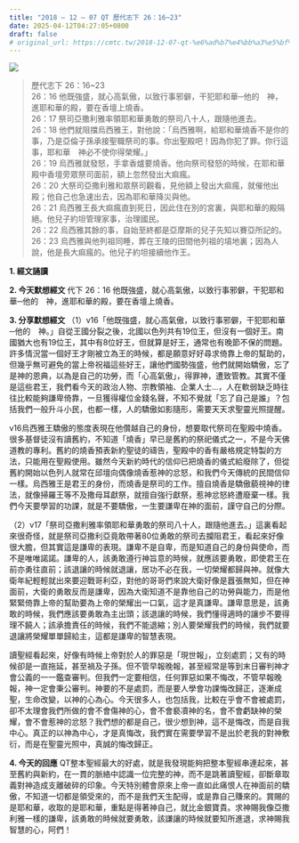 ```yaml
---
title: "2018 – 12 – 07 QT 歷代志下 26：16~23"
date: 2025-04-12T04:27:05+0800
draft: false
# original_url: https://cmtc.tw/2018-12-07-qt-%e6%ad%b7%e4%bb%a3%e5%bf%97%e4%b8%8b-26%ef%bc%9a1623
---
```


![](/images/qt.jpg)
> 歷代志下 26：16\~23  
> 26：16 他既強盛，就心高氣傲，以致行事邪僻，干犯耶和華─他的　神，進耶和華的殿，要在香壇上燒香。  
> 26：17 祭司亞撒利雅率領耶和華勇敢的祭司八十人，跟隨他進去。  
> 26：18 他們就阻擋烏西雅王，對他說：「烏西雅啊，給耶和華燒香不是你的事，乃是亞倫子孫承接聖職祭司的事。你出聖殿吧！因為你犯了罪。你行這事，耶和華　神必不使你得榮耀。」  
> 26：19 烏西雅就發怒，手拿香爐要燒香。他向祭司發怒的時候，在耶和華殿中香壇旁眾祭司面前，額上忽然發出大痲瘋。  
> 26：20 大祭司亞撒利雅和眾祭司觀看，見他額上發出大痲瘋，就催他出殿；他自己也急速出去，因為耶和華降災與他。  
> 26：21 烏西雅王長大痲瘋直到死日，因此住在別的宮裏，與耶和華的殿隔絕。他兒子約坦管理家事，治理國民。  
> 26：22 烏西雅其餘的事，自始至終都是亞摩斯的兒子先知以賽亞所記的。  
> 26：23 烏西雅與他列祖同睡，葬在王陵的田間他列祖的墳地裏；因為人說，他是長大痲瘋的。他兒子約坦接續他作王。

**1. 經文誦讀**

**2.  今天默想經文**
代下 26：16 他既強盛，就心高氣傲，以致行事邪僻，干犯耶和華─他的　神，進耶和華的殿，要在香壇上燒香。

**3. 分享默想經文**
（1）v16「他既強盛，就心高氣傲，以致行事邪僻，干犯耶和華─他的　神。」自從王國分裂之後，北國以色列共有19位王，但沒有一個好王。南國猶大也有19位王，其中有8位好王，但就算是好王，通常也有晚節不保的問題。許多情況當一個好王才剛被立為王的時候，都是願意好好尋求倚靠上帝的幫助的，但幾乎無可避免的當上帝祝福這些好王，讓他們國勢強盛，他們就開始驕傲，忘了是神的恩典，以為是自己的功勞，而「心高氣傲」，得罪神，遭致管教。其實不僅是這些君王，我們看今天的政治人物、宗教領袖、企業人士…，人在軟弱缺乏時往往比較能夠謙卑倚靠，一旦獲得權位金錢名聲，不知不覺就「忘了自己是誰」？包括我們一般升斗小民，也都一樣，人的驕傲如影隨形，需要天天求聖靈光照提醒。

v16烏西雅王驕傲的態度表現在他儹越自己的身份，想要取代祭司在聖殿中燒香。很多基督徒沒有讀舊約，不知道「燒香」早已是舊約的祭祀儀式之一，不是今天佛道教的專利。舊約的燒香預表新約聖徒的禱告，聖殿中的香有嚴格規定特製的方法，只能用在聖殿使用。雖然今天新約時代的信仰已把燒香的儀式給廢除了，但從舊約開始以色列人就常在邱壇向偶像燒香惹神的忿怒，和我們今天傳統的民間信仰一樣。烏西雅王是君王的身份，而燒香是祭司的工作。擅自燒香是驕傲藐視神的律法，就像掃羅王等不及撒母耳獻祭，就擅自強行獻祭，惹神忿怒終遭廢棄一樣。我們今天要學習的功課，就是不要驕傲，一生要謙卑在神的面前，謹守自己的分際。

（2）v17「祭司亞撒利雅率領耶和華勇敢的祭司八十人，跟隨他進去。」這裏看起來很奇怪，就是祭司亞撒利亞竟敢帶著80位勇敢的祭司去攔阻君王，看起來好像很大膽，但其實這是謙卑的表現。謙卑不是自卑，而是知道自己的身份與使命，而不是唯唯諾諾。謙卑的人，該勇敢遵行神旨意的時候，就應該要勇敢，即使君王在前亦勇往直前；該退讓的時候就退讓，居功不必在我，一切榮耀都歸與神。就像大衛年紀輕輕就出來要迎戰哥利亞，對他的哥哥們來說大衛好像是囂張無知，但在神面前，大衛的勇敢反而是謙卑，因為大衛知道不是靠他自己的功勞與能力，而是他緊緊倚靠上帝的幫助要為上帝的榮耀出一口氣，這才是真謙卑。謙卑意思是，該勇敢的時候，我們應該要勇敢為主出頭；該退讓的時候，我們懂得適時的讓步不要得理不饒人；該承擔責任的時候，我們不能退縮；別人要榮耀我們的時候，我們就要退讓將榮耀單單歸給主，這都是謙卑的智慧表現。

讀聖經看起來，好像有時候上帝對於人的罪惡是「現世報」，立刻處罰；又有的時候卻是一直拖延，甚至禍及子孫。但不管早報晚報，甚至經常是等到末日審判神才會公義的一一鑑查審判。但我們一定要相信，任何罪惡如果不悔改，不管早報晚報，神一定會秉公審判。神要的不是處罰，而是要人學會功課悔改歸正，逐漸成聖，生命改變，以神的心為心。今天很多人，也包括我，比較在乎會不會被處罰，卻不太理會我們所做的會不會傷神的心，會不會褻凟神的名，會不會虧缺神的榮耀，會不會惹神的忿怒？我們想的都是自己，很少想到神，這不是悔改，而是自我中心。真正的以神為中心，才是真悔改，我們實在需要學習不是出於老我的對神敷衍，而是在聖靈光照中，真誠的悔改歸正。

**4. 今天的回應**
QT整本聖經最大的好處，就是我發現能夠把整本聖經串連起來，甚至舊約與新約，在一貫的脈絡中認識一位完整的神，而不是跳著讀聖經，卻斷章取義對神造成支離破碎的印象。今天特別體會原來上帝一直如此痛恨人在神面前的驕傲，不知道一切都是領受來的，而不是我們天生配得，或是靠自己賺來的。賞賜的是耶和華，收取的是耶和華，重點是得著神自己，就比金銀寶貴。求神賜我像亞撒利雅一樣的謙卑，該勇敢的時候就要勇敢，該謙讓的時候就要知所進退，求神賜我智慧的心，阿們！
